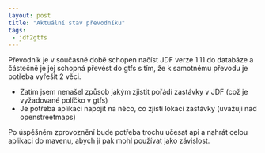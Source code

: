 ```yaml
---
layout: post
title: "Aktuální stav převodníku"
tags:
 - jdf2gtfs
---
```

Převodník je v současné době schopen načíst JDF verze 1.11 do databáze a částečně je jej schopná převést do gtfs s tím, že k samotnému převodu je potřeba vyřešit 2 věci.
* Zatím jsem nenašel způsob jakým zjistit pořádí zastávky v JDF (což je vyžadované políčko v gtfs)
* Je potřeba aplikaci napojit na něco, co zjistí lokaci zastávky (uvažuji nad openstreetmaps)

Po úspěšném zprovoznění bude potřeba trochu učesat api a nahrát celou aplikaci do mavenu, abych jí pak mohl používat jako závislost.
